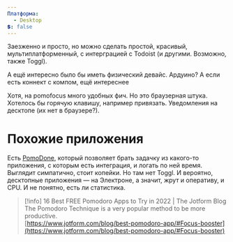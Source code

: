```yaml
---
Платформа:
  - Desktop
💲: false
---
```

Заезженно и просто, но можно сделать простой, красивый, мультиплатформенный, с интерграцией с Todoist (и другими. Возможно, также Toggl).

А ещё интересно было бы иметь физический девайс. Ардуино? А если есть коннект с компом, ещё интереснее

Хотя, на pomofocus много удобных фич. Но это браузерная штука. Хотелось бы горячую клавишу, например привязать. Уведомления на десктопе (их нет в браузере?).

# Похожие приложения

Есть [PomoDone](https://pomodoneapp.com/what-is-pomodone.html), который позволяет брать задачку из какого-то приложения, с которым есть интеграция, и логать по ней время. Выглядит симпатично, стоит копейки. Но там нет Toggl. И вероятно, десктопные приложения — на Электроне, а значит, жрут и оперативу, и CPU. И не понятно, есть ли статистика.

  

> [!info] 16 Best FREE Pomodoro Apps to Try in 2022 | The Jotform Blog  
> The Pomodoro Technique is a very popular method to be more productive.  
> [https://www.jotform.com/blog/best-pomodoro-app/#Focus-booster](https://www.jotform.com/blog/best-pomodoro-app/#Focus-booster)